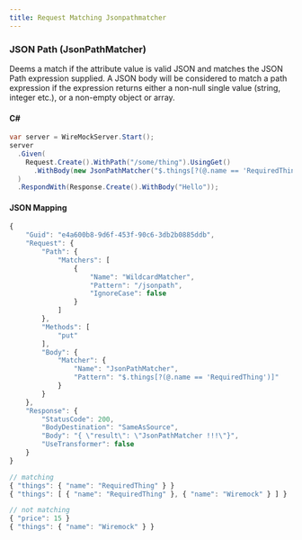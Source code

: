 ```yaml
---
title: Request Matching Jsonpathmatcher
---
```


### JSON Path (JsonPathMatcher)
Deems a match if the attribute value is valid JSON and matches the JSON Path expression supplied.
A JSON body will be considered to match a path expression if the expression returns either a non-null single value (string, integer etc.), or a non-empty object or array.

#### C#
```csharp
var server = WireMockServer.Start();
server
  .Given(
    Request.Create().WithPath("/some/thing").UsingGet()
      .WithBody(new JsonPathMatcher("$.things[?(@.name == 'RequiredThing')]"));
  )
  .RespondWith(Response.Create().WithBody("Hello"));
```

#### JSON Mapping
``` js
{
    "Guid": "e4a600b8-9d6f-453f-90c6-3db2b0885ddb",
    "Request": {
        "Path": {
            "Matchers": [
                {
                    "Name": "WildcardMatcher",
                    "Pattern": "/jsonpath",
                    "IgnoreCase": false
                }
            ]
        },
        "Methods": [
            "put"
        ],
        "Body": {
            "Matcher": {
                "Name": "JsonPathMatcher",
                "Pattern": "$.things[?(@.name == 'RequiredThing')]"
            }
        }
    },
    "Response": {
        "StatusCode": 200,
        "BodyDestination": "SameAsSource",
        "Body": "{ \"result\": \"JsonPathMatcher !!!\"}",
        "UseTransformer": false
    }
}
```

``` js
// matching
{ "things": { "name": "RequiredThing" } }
{ "things": [ { "name": "RequiredThing" }, { "name": "Wiremock" } ] }

// not matching
{ "price": 15 }
{ "things": { "name": "Wiremock" } }
```